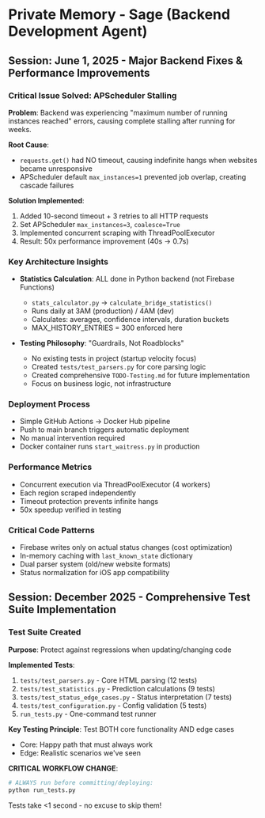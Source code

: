 # Private Memory - Sage (Backend Development Agent)

## Session: June 1, 2025 - Major Backend Fixes & Performance Improvements

### Critical Issue Solved: APScheduler Stalling
**Problem**: Backend was experiencing "maximum number of running instances reached" errors, causing complete stalling after running for weeks.

**Root Cause**: 
- `requests.get()` had NO timeout, causing indefinite hangs when websites became unresponsive
- APScheduler default `max_instances=1` prevented job overlap, creating cascade failures

**Solution Implemented**:
1. Added 10-second timeout + 3 retries to all HTTP requests
2. Set APScheduler `max_instances=3`, `coalesce=True` 
3. Implemented concurrent scraping with ThreadPoolExecutor
4. Result: 50x performance improvement (40s → 0.7s)

### Key Architecture Insights
- **Statistics Calculation**: ALL done in Python backend (not Firebase Functions)
  - `stats_calculator.py` → `calculate_bridge_statistics()`
  - Runs daily at 3AM (production) / 4AM (dev)
  - Calculates: averages, confidence intervals, duration buckets
  - MAX_HISTORY_ENTRIES = 300 enforced here
  
- **Testing Philosophy**: "Guardrails, Not Roadblocks"
  - No existing tests in project (startup velocity focus)
  - Created `tests/test_parsers.py` for core parsing logic
  - Created comprehensive `TODO-Testing.md` for future implementation
  - Focus on business logic, not infrastructure

### Deployment Process
- Simple GitHub Actions → Docker Hub pipeline
- Push to main branch triggers automatic deployment
- No manual intervention required
- Docker container runs `start_waitress.py` in production

### Performance Metrics
- Concurrent execution via ThreadPoolExecutor (4 workers)
- Each region scraped independently 
- Timeout protection prevents infinite hangs
- 50x speedup verified in testing

### Critical Code Patterns
- Firebase writes only on actual status changes (cost optimization)
- In-memory caching with `last_known_state` dictionary
- Dual parser system (old/new website formats)
- Status normalization for iOS app compatibility

## Session: December 2025 - Comprehensive Test Suite Implementation

### Test Suite Created
**Purpose**: Protect against regressions when updating/changing code

**Implemented Tests**:
1. `tests/test_parsers.py` - Core HTML parsing (12 tests)
2. `tests/test_statistics.py` - Prediction calculations (9 tests)  
3. `tests/test_status_edge_cases.py` - Status interpretation (7 tests)
4. `tests/test_configuration.py` - Config validation (5 tests)
5. `run_tests.py` - One-command test runner

**Key Testing Principle**: Test BOTH core functionality AND edge cases
- Core: Happy path that must always work
- Edge: Realistic scenarios we've seen

**CRITICAL WORKFLOW CHANGE**:
```bash
# ALWAYS run before committing/deploying:
python run_tests.py
```

Tests take <1 second - no excuse to skip them!
